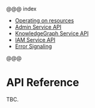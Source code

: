 @@@ index

* [Operating on resources](operating-on-resources.md)
* [Admin Service API](admin-service-api.md)
* [KnowledgeGraph Service API](kg-service-api.md)
* [IAM Service API](iam-service-api.md)
* [Error Signaling](error-signaling.md)

@@@

# API Reference

TBC.